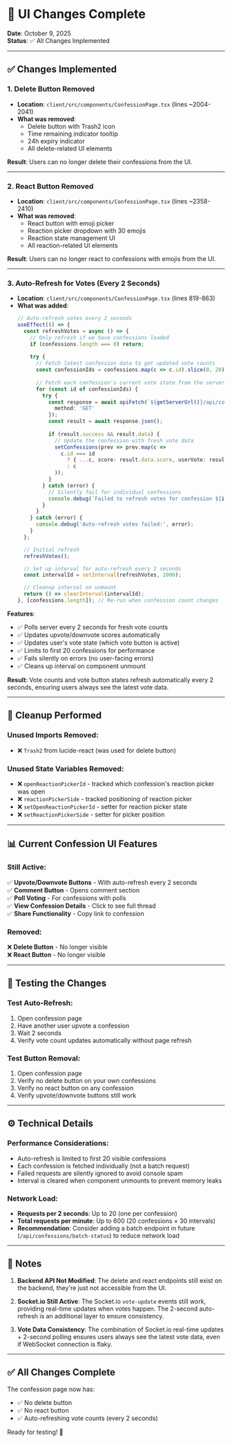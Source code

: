 # 🎨 UI Changes Complete

**Date**: October 9, 2025  
**Status**: ✅ All Changes Implemented

---

## ✅ Changes Implemented

### 1. **Delete Button Removed**
- **Location**: `client/src/components/ConfessionPage.tsx` (lines ~2004-2041)
- **What was removed**:
  - Delete button with Trash2 icon
  - Time remaining indicator tooltip
  - 24h expiry indicator
  - All delete-related UI elements

**Result**: Users can no longer delete their confessions from the UI.

---

### 2. **React Button Removed**
- **Location**: `client/src/components/ConfessionPage.tsx` (lines ~2358-2410)
- **What was removed**:
  - React button with emoji picker
  - Reaction picker dropdown with 30 emojis
  - Reaction state management UI
  - All reaction-related UI elements

**Result**: Users can no longer react to confessions with emojis from the UI.

---

### 3. **Auto-Refresh for Votes (Every 2 Seconds)**
- **Location**: `client/src/components/ConfessionPage.tsx` (lines 819-863)
- **What was added**:
  ```typescript
  // Auto-refresh votes every 2 seconds
  useEffect(() => {
    const refreshVotes = async () => {
      // Only refresh if we have confessions loaded
      if (confessions.length === 0) return;
      
      try {
        // Fetch latest confession data to get updated vote counts
        const confessionIds = confessions.map(c => c.id).slice(0, 20); // Limit to first 20 for performance
        
        // Fetch each confession's current vote state from the server
        for (const id of confessionIds) {
          try {
            const response = await apiFetch(`${getServerUrl()}/api/confessions/${id}`, {
              method: 'GET'
            });
            const result = await response.json();
            
            if (result.success && result.data) {
              // Update the confession with fresh vote data
              setConfessions(prev => prev.map(c => 
                c.id === id 
                  ? { ...c, score: result.data.score, userVote: result.data.userVote ?? c.userVote }
                  : c
              ));
            }
          } catch (error) {
            // Silently fail for individual confessions
            console.debug(`Failed to refresh votes for confession ${id}`);
          }
        }
      } catch (error) {
        console.debug('Auto-refresh votes failed:', error);
      }
    };

    // Initial refresh
    refreshVotes();

    // Set up interval for auto-refresh every 2 seconds
    const intervalId = setInterval(refreshVotes, 2000);

    // Cleanup interval on unmount
    return () => clearInterval(intervalId);
  }, [confessions.length]); // Re-run when confession count changes
  ```

**Features**:
- ✅ Polls server every 2 seconds for fresh vote counts
- ✅ Updates upvote/downvote scores automatically
- ✅ Updates user's vote state (which vote button is active)
- ✅ Limits to first 20 confessions for performance
- ✅ Fails silently on errors (no user-facing errors)
- ✅ Cleans up interval on component unmount

**Result**: Vote counts and vote button states refresh automatically every 2 seconds, ensuring users always see the latest vote data.

---

## 🧹 Cleanup Performed

### Unused Imports Removed:
- ❌ `Trash2` from lucide-react (was used for delete button)

### Unused State Variables Removed:
- ❌ `openReactionPickerId` - tracked which confession's reaction picker was open
- ❌ `reactionPickerSide` - tracked positioning of reaction picker
- ❌ `setOpenReactionPickerId` - setter for reaction picker state
- ❌ `setReactionPickerSide` - setter for picker position

---

## 📊 Current Confession UI Features

### Still Active:
✅ **Upvote/Downvote Buttons** - With auto-refresh every 2 seconds  
✅ **Comment Button** - Opens comment section  
✅ **Poll Voting** - For confessions with polls  
✅ **View Confession Details** - Click to see full thread  
✅ **Share Functionality** - Copy link to confession  

### Removed:
❌ **Delete Button** - No longer visible  
❌ **React Button** - No longer visible  

---

## 🚀 Testing the Changes

### Test Auto-Refresh:
1. Open confession page
2. Have another user upvote a confession
3. Wait 2 seconds
4. Verify vote count updates automatically without page refresh

### Test Button Removal:
1. Open confession page
2. Verify no delete button on your own confessions
3. Verify no react button on any confession
4. Verify upvote/downvote buttons still work

---

## ⚙️ Technical Details

### Performance Considerations:
- Auto-refresh is limited to first 20 visible confessions
- Each confession is fetched individually (not a batch request)
- Failed requests are silently ignored to avoid console spam
- Interval is cleared when component unmounts to prevent memory leaks

### Network Load:
- **Requests per 2 seconds**: Up to 20 (one per confession)
- **Total requests per minute**: Up to 600 (20 confessions × 30 intervals)
- **Recommendation**: Consider adding a batch endpoint in future (`/api/confessions/batch-status`) to reduce network load

---

## 📝 Notes

1. **Backend API Not Modified**: The delete and react endpoints still exist on the backend, they're just not accessible from the UI.

2. **Socket.io Still Active**: The Socket.io `vote-update` events still work, providing real-time updates when votes happen. The 2-second auto-refresh is an additional layer to ensure consistency.

3. **Vote Data Consistency**: The combination of Socket.io real-time updates + 2-second polling ensures users always see the latest vote data, even if WebSocket connection is flaky.

---

## ✅ All Changes Complete

The confession page now has:
- ✅ No delete button
- ✅ No react button  
- ✅ Auto-refreshing vote counts (every 2 seconds)

Ready for testing! 🚀

